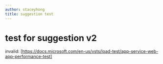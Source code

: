 ```yaml
---
author: staceyhong
title: suggestion test
---
```


# test for suggestion v2
invalid: [https://docs.microsoft.com/en-us/vsts/load-test/app-service-web-app-performance-test]
